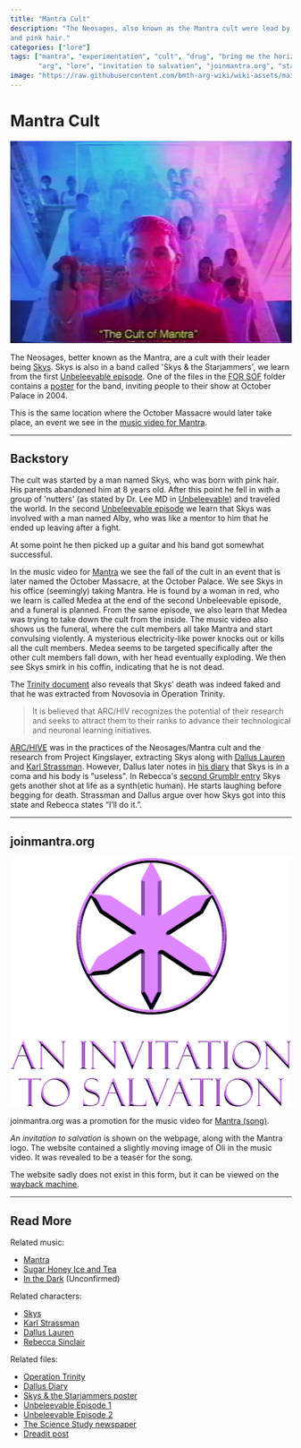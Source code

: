 ```yaml
---
title: "Mantra Cult"
description: "The Neosages, also known as the Mantra cult were lead by Skys, a mysterious leader with a charming aura 
and pink hair."
categories: ["lore"]
tags: ["mantra", "experimentation", "cult", "drug", "bring me the horizon", "bmth", 
       "arg", "lore", "invitation to salvation", "joinmantra.org", "starjammers", "skys"]
image: "https://raw.githubusercontent.com/bmth-arg-wiki/wiki-assets/main/files/unbeleevable/gallery/cult-of-mantra.png"
---
```

# Mantra Cult

![The Cult of Mantra](https://raw.githubusercontent.com/bmth-arg-wiki/wiki-assets/main/files/unbeleevable/gallery/cult-of-mantra.png)

The Neosages, better known as the Mantra, are a cult with their leader being
[Skys](../characters/skys). Skys is also in a band called 'Skys & the Starjammers',
we learn from the first [Unbeleevable episode](../for-sof/unbeleevable).
One of the files in the [FOR SOF](../for-sof) folder contains a [poster](../for-sof/skystarjammers) 
for the band, inviting people to their show at October Palace in 2004.

This is the same location where the October Massacre would later take place, an event we see in the [music video for Mantra](../music/amo-mantra).

***

## Backstory

The cult was started by a man named Skys, who was born with pink hair. His parents abandoned 
him at 8 years old. After this point he fell in with a group of 'nutters'
(as stated by Dr. Lee MD in [Unbeleevable](../for-sof/unbeleevable)) 
and traveled the world. In the second [Unbeleevable episode](../for-sof/unbeleevable2) we learn 
that Skys was involved with a man named Alby, who was like a mentor to him that he ended up leaving after a fight.

At some point he then picked up a guitar and his band got somewhat successful.

In the music video for [Mantra](../music/amo-mantra) we see the fall of the cult in an event that is later named 
the October Massacre, at the October Palace.
We see Skys in his office (seemingly) taking Mantra. He is found by a woman in red, who we learn is called Medea 
at the end of the second Unbeleevable episode, and a funeral is planned. From the same episode, we also learn that 
Medea was trying to take down the cult from the inside.
The music video also shows us the funeral, where the cult members all take Mantra and start 
convulsing violently. A mysterious electricity-like power knocks out or kills all the cult members. Medea seems to be 
targeted specifically after the other cult members fall down, with her head eventually exploding.
We then see Skys smirk in his coffin, indicating that he is not dead.

The [Trinity document](../for-sof/trinity_document) also reveals that Skys' death was indeed faked and that he 
was extracted from Novosovia in Operation Trinity.

> It is believed that ARC/HIV recognizes the potential of their research
> and seeks to attract them to their ranks to advance their technological and neuronal learning initiatives.

[ARC/HIVE](archive) was in the practices of the Neosages/Mantra cult and the research from Project Kingslayer, extracting Skys along 
with [Dallus Lauren](../characters/dallus-lauren) and [Karl Strassman](../characters/strassman). However, Dallus later 
notes in [his diary](../for-sof/dallus-diary) that Skys is in a coma and his body is "useless". In Rebecca's 
[second Grumblr entry](../for-sof/grumblr2) Skys gets another shot at life as a synth(etic human). He starts laughing 
before begging for death. Strassman and Dallus argue over how Skys got into this state and Rebecca states “I’ll do it.”.

***

## joinmantra.org

![Mantra logo with the phrase "An Invitation to Salvation"](https://raw.githubusercontent.com/bmth-arg-wiki/wiki-assets/main/other-webpages/joinmantra.org/20180810062921.png)

joinmantra.org was a promotion for the music video for [Mantra (song)](../music/amo-mantra).

*An invitation to salvation* is shown on the webpage, along with the Mantra logo.
The website contained a slightly moving image of Oli in the music video.
It was revealed to be a teaser for the song.

The website sadly does not exist in this form,
but it can be viewed on the [wayback machine](https://web.archive.org/web/20190408225654/http://www.joinmantra.org/).

***

## Read More

Related music:

- [Mantra](../music/amo-mantra)
- [Sugar Honey Ice and Tea](../music/amo-shit)
- [In the Dark](../music/amo-in-the-dark) (Unconfirmed)

Related characters:

- [Skys](../characters/skys)
- [Karl Strassman](../characters/strassman)
- [Dallus Lauren](../characters/dallus-lauren)
- [Rebecca Sinclair](../characters/rebecca)

Related files:

- [Operation Trinity](../for-sof/trinity_document)
- [Dallus Diary](../for-sof/dallus-diary)
- [Skys & the Starjammers poster](../for-sof/skystarjammers)
- [Unbeleevable Episode 1](../for-sof/unbeleevable)
- [Unbeleevable Episode 2](../for-sof/unbeleevable2)
- [The Science Study newspaper](../for-sof/thesciencestudy)
- [Dreadit post](../for-sof/dreadit)